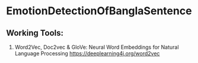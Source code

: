 # EmotionDetectionOfBanglaSentence

## Working Tools:
1. Word2Vec, Doc2vec & GloVe: Neural Word Embeddings for Natural Language Processing
https://deeplearning4j.org/word2vec
